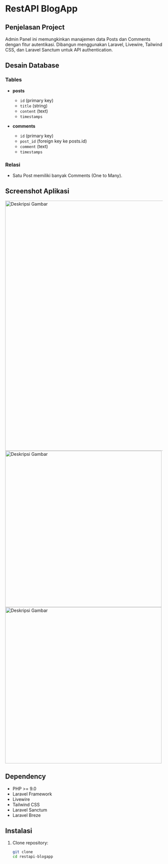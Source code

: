 # RestAPI BlogApp

## Penjelasan Project

Admin Panel ini memungkinkan manajemen data Posts dan Comments dengan fitur autentikasi. Dibangun menggunakan Laravel, Livewire, Tailwind CSS, dan Laravel Sanctum untuk API authentication.

## Desain Database

### Tables

- **posts**
  - `id` (primary key)
  - `title` (string)
  - `content` (text)
  - `timestamps`

- **comments**
  - `id` (primary key)
  - `post_id` (foreign key ke posts.id)
  - `comment` (text)
  - `timestamps`

### Relasi

- Satu Post memiliki banyak Comments (One to Many).

## Screenshot Aplikasi
<img src="https://github.com/user-attachments/assets/43f4e8b2-b325-4658-befc-2e370b2fc11a" alt="Deskripsi Gambar" width="800" />
<img src="https://github.com/user-attachments/assets/7ef03ca1-c69e-4b1e-b3d1-9113f9b418a3" alt="Deskripsi Gambar" width="500" />
<img src="https://github.com/user-attachments/assets/56d394fb-2509-426b-aaa1-6dc43a8b4734" alt="Deskripsi Gambar" width="500" />



## Dependency

- PHP >= 9.0
- Laravel Framework
- Livewire
- Tailwind CSS
- Laravel Sanctum
- Laravel Breze

## Instalasi

1. Clone repository:

   ```bash
   git clone 
   cd restapi-blogapp
